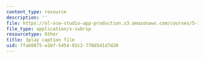 ```yaml
---
content_type: resource
description: ''
file: https://ol-ocw-studio-app-production.s3.amazonaws.com/courses/5-112-principles-of-chemical-science-fall-2005/7fa60875a1bf545492c2770d5d1d7d20_r8-cr6wrOgE.vtt
file_type: application/x-subrip
resourcetype: Other
title: 3play caption file
uid: 7fa60875-a1bf-5454-92c2-770d5d1d7d20
---
```

